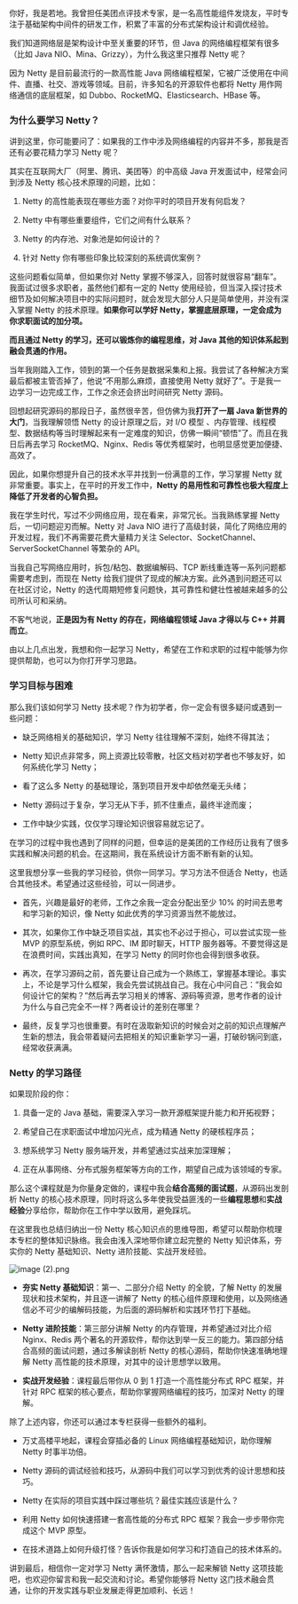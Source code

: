 <p data-nodeid="733" class="">你好，我是若地。我曾担任美团点评技术专家，是一名高性能组件发烧友，平时专注于基础架构中间件的研发工作，积累了丰富的分布式架构设计和调优经验。</p>
<p data-nodeid="734">我们知道网络层是架构设计中至关重要的环节，但 Java 的网络编程框架有很多（比如 Java NIO、Mina、Grizzy），为什么我这里只推荐 Netty 呢？</p>
<p data-nodeid="2399" class="">因为 Netty 是目前最流行的一款高性能 Java 网络编程框架，它被广泛使用在中间件、直播、社交、游戏等领域。目前，许多知名的开源软件也都将 Netty 用作网络通信的底层框架，如 Dubbo、RocketMQ、Elasticsearch、HBase 等。</p>




<h3 data-nodeid="736">为什么要学习 Netty？</h3>
<p data-nodeid="737">讲到这里，你可能要问了：如果我的工作中涉及网络编程的内容并不多，那我是否还有必要花精力学习 Netty 呢？</p>
<p data-nodeid="738">其实在互联网大厂（阿里、腾讯、美团等）的中高级 Java 开发面试中，经常会问到涉及 Netty 核心技术原理的问题，比如：</p>
<ol data-nodeid="739">
<li data-nodeid="740">
<p data-nodeid="741">Netty 的高性能表现在哪些方面？对你平时的项目开发有何启发？</p>
</li>
<li data-nodeid="742">
<p data-nodeid="743">Netty 中有哪些重要组件，它们之间有什么联系？</p>
</li>
<li data-nodeid="744">
<p data-nodeid="745">Netty 的内存池、对象池是如何设计的？</p>
</li>
<li data-nodeid="746">
<p data-nodeid="747">针对 Netty 你有哪些印象比较深刻的系统调优案例？</p>
</li>
</ol>
<p data-nodeid="748">这些问题看似简单，但如果你对 Netty 掌握不够深入，回答时就很容易“翻车”。我面试过很多求职者，虽然他们都有一定的 Netty 使用经验，但当深入探讨技术细节及如何解决项目中的实际问题时，就会发现大部分人只是简单使用，并没有深入掌握 Netty 的技术原理。<strong data-nodeid="829">如果你可以学好 Netty，掌握底层原理，一定会成为你求职面试的加分项。</strong></p>
<p data-nodeid="749"><strong data-nodeid="833">而且通过 Netty 的学习，还可以锻炼你的编程思维，对 Java 其他的知识体系起到融会贯通的作用。</strong></p>
<p data-nodeid="750">当年我刚踏入工作，领到的第一个任务是数据采集和上报。我尝试了各种解决方案最后都被主管否掉了，他说“不用那么麻烦，直接使用 Netty 就好了”。于是我一边学习一边完成工作，工作之余还会挤出时间研究 Netty 源码。</p>
<p data-nodeid="751">回想起研究源码的那段日子，虽然很辛苦，但仿佛为我<strong data-nodeid="840">打开了一扇 Java 新世界的大门</strong>，当我理解领悟 Netty 的设计原理之后，对 I/O 模型 、内存管理、线程模型、数据结构等当时理解起来有一定难度的知识，仿佛一瞬间“顿悟”了。而且在我日后再去学习 RocketMQ、Nginx、Redis 等优秀框架时，也明显感觉更加便捷、高效了。</p>
<p data-nodeid="752">因此，如果你想提升自己的技术水平并找到一份满意的工作，学习掌握 Netty 就非常重要。事实上，在平时的开发工作中，<strong data-nodeid="845">Netty 的易用性和可靠性也极大程度上降低了开发者的心智负担。</strong></p>
<p data-nodeid="753">我在学生时代，写过不少网络应用，现在看来，非常冗长。当我熟练掌握 Netty 后，一切问题迎刃而解。Netty 对 Java NIO 进行了高级封装，简化了网络应用的开发过程，我们不再需要花费大量精力关注 Selector、SocketChannel、ServerSocketChannel 等繁杂的 API。</p>
<p data-nodeid="754">当我自己写网络应用时，拆包/粘包、数据编解码、TCP 断线重连等一系列问题都需要考虑到，而现在 Netty 给我们提供了现成的解决方案。此外遇到问题还可以在社区讨论，Netty 的迭代周期短修复问题快，其可靠性和健壮性被越来越多的公司所认可和采纳。</p>
<p data-nodeid="755">不客气地说，<strong data-nodeid="853">正是因为有 Netty 的存在，网络编程领域 Java 才得以与 C++ 并肩而立</strong>。</p>
<p data-nodeid="756">由以上几点出发，我想和你一起学习 Netty，希望在工作和求职的过程中能够为你提供帮助，也可以为你打开学习思路。</p>
<h3 data-nodeid="757">学习目标与困难</h3>
<p data-nodeid="758">那么我们该如何学习 Netty 技术呢？作为初学者，你一定会有很多疑问或遇到一些问题：</p>
<ul data-nodeid="759">
<li data-nodeid="760">
<p data-nodeid="761">缺乏网络相关的基础知识，学习 Netty 往往理解不深刻，始终不得其法；</p>
</li>
<li data-nodeid="762">
<p data-nodeid="763">Netty 知识点非常多，网上资源比较零散，社区文档对初学者也不够友好，如何系统化学习 Netty；</p>
</li>
<li data-nodeid="764">
<p data-nodeid="765">看了这么多 Netty 的基础理论，落到项目开发中却依然毫无头绪；</p>
</li>
<li data-nodeid="766">
<p data-nodeid="767">Netty 源码过于复杂，学习无从下手，抓不住重点，最终半途而废；</p>
</li>
<li data-nodeid="768">
<p data-nodeid="769">工作中缺少实践，仅仅学习理论知识很容易就忘记了。</p>
</li>
</ul>
<p data-nodeid="770">在学习的过程中我也遇到了同样的问题，但幸运的是美团的工作经历让我有了很多实践和解决问题的机会。在这期间，我在系统设计方面不断有新的认知。</p>
<p data-nodeid="771">这里我想分享一些我的学习经验，供你一同学习。学习方法不但适合 Netty，也适合其他技术。希望通过这些经验，可以一同进步。</p>
<ul data-nodeid="916">
<li data-nodeid="917">
<p data-nodeid="918">首先，兴趣是最好的老师，工作之余我一定会分配出至少 10% 的时间去思考和学习新的知识，像 Netty 如此优秀的学习资源当然不能放过。</p>
</li>
<li data-nodeid="919">
<p data-nodeid="920" class="">其次，如果你工作中缺乏项目实战，其实也不必过于担心，可以尝试实现一些 MVP 的原型系统，例如 RPC、IM 即时聊天，HTTP 服务器等。不要觉得这是在浪费时间，实践出真知，在学习 Netty 的同时你也会得到很多收获。</p>
</li>
<li data-nodeid="921">
<p data-nodeid="922">再次，在学习源码之前，首先要让自己成为一个熟练工，掌握基本理论。事实上，不论是学习什么框架，我会先尝试挑战自己。我在心中问自己：“我会如何设计它的架构？”然后再去学习相关的博客、源码等资源，思考作者的设计为什么与自己完全不一样？两者设计的差别在哪里？</p>
</li>
<li data-nodeid="923">
<p data-nodeid="924">最终，反复学习也很重要。有时在汲取新知识的时候会对之前的知识点理解产生新的想法，我会带着疑问去把相关的知识重新学习一遍，打破砂锅问到底，经常收获满满。</p>
</li>
</ul>

<h3 data-nodeid="781">Netty 的学习路径</h3>
<p data-nodeid="782">如果现阶段的你：</p>
<ol data-nodeid="783">
<li data-nodeid="784">
<p data-nodeid="785">具备一定的 Java 基础，需要深入学习一款开源框架提升能力和开拓视野；</p>
</li>
<li data-nodeid="786">
<p data-nodeid="787">希望自己在求职面试中增加闪光点，成为精通 Netty 的硬核程序员；</p>
</li>
<li data-nodeid="788">
<p data-nodeid="789">想系统学习 Netty 服务端开发，并希望通过实战来加深理解；</p>
</li>
<li data-nodeid="790">
<p data-nodeid="791">正在从事网络、分布式服务框架等方向的工作，期望自己成为该领域的专家。</p>
</li>
</ol>
<p data-nodeid="792">那么这个课程就是为你量身定做的，课程中我会<strong data-nodeid="887">结合高频的面试题</strong>，从源码出发剖析 Netty 的核心技术原理，同时将这么多年使我受益匪浅的一些<strong data-nodeid="888">编程思想</strong>和<strong data-nodeid="889">实战经验</strong>分享给你，帮助你在工作中学以致用，避免踩坑。</p>
<p data-nodeid="793">在这里我也总结归纳出一份 Netty 核心知识点的思维导图，希望可以帮助你梳理本专栏的整体知识脉络。我会由浅入深地带你建立起完整的 Netty 知识体系，夯实你的 Netty 基础知识、Netty 进阶技能、实战开发经验。</p>
<p data-nodeid="794"><img src="https://s0.lgstatic.com/i/image/M00/60/33/CgqCHl-NAQaABGcDAAZa0pmBs40719.png" alt="image (2).png" data-nodeid="893"></p>
<ul data-nodeid="795">
<li data-nodeid="796">
<p data-nodeid="797"><strong data-nodeid="898">夯实 Netty 基础知识</strong>：第一、二部分介绍 Netty 的全貌，了解 Netty 的发展现状和技术架构，并且逐一讲解了 Netty 的核心组件原理和使用，以及网络通信必不可少的编解码技能，为后面的源码解析和实践环节打下基础。</p>
</li>
<li data-nodeid="798">
<p data-nodeid="799"><strong data-nodeid="903">Netty 进阶技能</strong>：第三部分讲解 Netty 的内存管理，并希望通过对比介绍 Nginx、Redis 两个著名的开源软件，帮你达到举一反三的能力。第四部分结合高频的面试问题，通过多解读剖析 Netty 的核心源码，帮助你快速准确地理解 Netty 高性能的技术原理，对其中的设计思想学以致用。</p>
</li>
<li data-nodeid="800">
<p data-nodeid="801"><strong data-nodeid="908">实战开发经验</strong>：课程最后带你从 0 到 1 打造一个高性能分布式 RPC 框架，并针对 RPC 框架的核心要点，帮助你掌握网络编程的技巧，加深对 Netty 的理解。</p>
</li>
</ul>
<p data-nodeid="802">除了上述内容，你还可以通过本专栏获得一些额外的福利。</p>
<ul data-nodeid="803">
<li data-nodeid="804">
<p data-nodeid="805">万丈高楼平地起，课程会穿插必备的 Linux 网络编程基础知识，助你理解 Netty 时事半功倍。</p>
</li>
<li data-nodeid="806">
<p data-nodeid="807">Netty 源码的调试经验和技巧，从源码中我们可以学习到优秀的设计思想和技巧。</p>
</li>
<li data-nodeid="808">
<p data-nodeid="809">Netty 在实际的项目实践中踩过哪些坑？最佳实践应该是什么？</p>
</li>
<li data-nodeid="810">
<p data-nodeid="811">利用 Netty 如何快速搭建一套高性能的分布式 RPC 框架？我会一步步带你完成这个 MVP 原型。</p>
</li>
<li data-nodeid="812">
<p data-nodeid="813">在技术道路上如何升级打怪？告诉你我是如何学习和打造自己的技术体系的。</p>
</li>
</ul>
<p data-nodeid="814" class="">讲到最后，相信你一定对学习 Netty 满怀激情，那么一起来解锁 Netty 这项技能吧，也欢迎你留言和我一起交流和讨论。希望你能够将 Netty 这门技术融会贯通，让你的开发实践与职业发展走得更加顺利、长远！</p>
